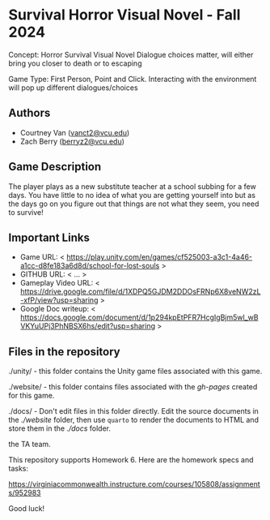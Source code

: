 # Survival Horror Visual Novel - Fall 2024

Concept: Horror Survival Visual Novel
Dialogue choices matter, will either bring you closer to death or to escaping 

Game Type: First Person, Point and Click. Interacting with the environment will pop up different dialogues/choices

## Authors

- Courtney Van (vanct2@vcu.edu)
- Zach Berry (berryz2@vcu.edu)

## Game Description

The player plays as a new substitute teacher at a school subbing for a few days. You have little to no idea of what you are getting yourself into but as the days go on you figure out that things are not what they seem, you need to survive!

## Important Links

- Game URL: < https://play.unity.com/en/games/cf525003-a3c1-4a46-a1cc-d8fe183a6d8d/school-for-lost-souls  >
- GITHUB URL: < ... >
- Gameplay Video URL: < https://drive.google.com/file/d/1XDPQ5GJDM2DDOsFRNp6X8veNW2zL-xfP/view?usp=sharing  >
- Google Doc writeup: < https://docs.google.com/document/d/1p294kpEtPFR7HcgIgBjm5wl_wBVKYuUPj3PhNBSX6hs/edit?usp=sharing >

## Files in the repository

./unity/ - this folder contains the Unity game files associated with this game.

./website/ - this folder contains files associated with the *gh-pages* created for this game.

./docs/ - Don't edit files in this folder directly.  Edit the source documents in the *./website* folder, then use `quarto` to render the documents to HTML and store them in the *./docs* folder.

the TA team.

This repository supports Homework 6. Here are the homework specs and
tasks:

<https://virginiacommonwealth.instructure.com/courses/105808/assignments/952983>

Good luck!

